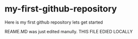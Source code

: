 # my-first-github-repository
Here is my first github repository lets get started 

REAME.MD was just edited manully. THIS FILE EDIED LOCALLY 
